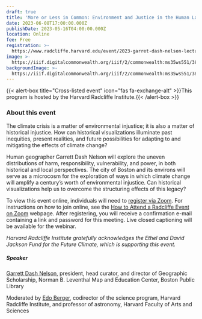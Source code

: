 ```yaml
---
draft: true
title: 'More or Less in Common: Environment and Justice in the Human Landscape'
date: 2023-06-08T17:00:00.000Z
publishDate: 2023-05-16T04:00:00.000Z
location: Online
fee: Free
registration: >-
  https://www.radcliffe.harvard.edu/event/2023-garret-dash-nelson-lecture-virtual
image: >-
  https://iiif.digitalcommonwealth.org/iiif/2/commonwealth:ms35ws551/3851,1936,18556,6043/1200,/0/default.jpg
backgroundImage: >-
  https://iiif.digitalcommonwealth.org/iiif/2/commonwealth:ms35ws551/3851,1936,18556,6043/1200,/0/default.jpg
---
```


{{\< alert-box title="Cross-listed event" icon="fas fa-exchange-alt" >}}This program is hosted by the Harvard Radcliffe Institute.{{\< /alert-box >}}

### About this event

The climate crisis is a matter of environmental injustice; it is also a matter of historical injustice. How can historical visualizations illuminate past inequities, present realities, and future possibilities for adapting to and mitigating the effects of climate change?

Human geographer Garrett Dash Nelson will explore the uneven distributions of harm, responsibility, vulnerability, and power, in both historical and local perspectives. The city of Boston and its environs will serve as a microcosm for the exploration of ways in which climate change will amplify a century’s worth of environmental injustice. Can historical visualizations help us to overcome the structuring effects of this legacy?

To view this event online, individuals will need to [register via Zoom](https://harvard.zoom.us/webinar/register/WN_R1Q0uRDRRdiL6rF_TNahHg). For instructions on how to join online, see the [How to Attend a Radcliffe Event on Zoom](https://www.radcliffe.harvard.edu/events-and-exhibitions/how-attend-radcliffe-event-zoom) webpage. After registering, you will receive a confirmation e-mail containing a link and password for this meeting. Live closed captioning will be available for the webinar.

*Harvard Radcliffe Institute gratefully acknowledges the Ethel and David Jackson Fund for the Future Climate, which is supporting this event.*

##### Speaker

[Garrett Dash Nelson](https://www.leventhalmap.org/about/people/garrett-nelson/), president, head curator, and director of Geographic Scholarship, Norman B. Leventhal Map and Education Center, Boston Public Library

Moderated by [Edo Berger](https://www.radcliffe.harvard.edu/people/edo-berger-faculty-director?listing=152326), codirector of the science program, Harvard Radcliffe Institute, and professor of astronomy, Harvard Faculty of Arts and Sciences

